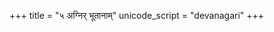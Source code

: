 +++
title = "५ अग्निर् भूतानाम्"
unicode_script = "devanagari"
+++

<div class="js_include" url="../../../../../saMskAra/mantraH/misc-devas/yajuH/abhyAtAnAH/"  newLevelForH1="2" includeTitle="false"> </div>  
